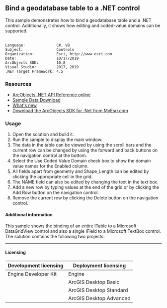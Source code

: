 ## Bind a geodatabase table to a .NET control

  <div xmlns="http://www.w3.org/1999/xhtml">This sample demonstrates how to bind a geodatabase table and a .NET control. Additionally, it shows how editing and coded-value domains can be supported.</div>
  <div xmlns="http://www.w3.org/1999/xhtml"> </div>  


<!-- TODO: Fill this section below with metadata about this sample-->
```
Language:              C#, VB
Subject:               Controls
Organization:          Esri, http://www.esri.com
Date:                  10/17/2019
ArcObjects SDK:        10.8
Visual Studio:         2017, 2019
.NET Target Framework: 4.5
```

### Resources

* [ArcObjects .NET API Reference online](http://desktop.arcgis.com/en/arcobjects/latest/net/webframe.htm)  
* [Sample Data Download](../../releases)  
* [What's new](http://desktop.arcgis.com/en/arcobjects/latest/net/webframe.htm#91cabc68-2271-400a-8ff9-c7fb25108546.htm)  
* [Download the ArcObjects SDK for .Net from MyEsri.com](https://my.esri.com/)  

### Usage
1. Open the solution and build it.  
1. Run the sample to display the main window.  
1. The data in the table can be viewed by using the scroll bars and the current row can be changed by using the forward and back buttons on the navigation control at the bottom.  
1. Select the Use Coded Value Domain check box to show the domain value names for the Enabled column.  
1. All fields apart from geometry and Shape_Length can be edited by clicking the appropriate cell in the grid.  
1. The NAME field can also be edited by changing the text in the text box.  
1. Add a new row by typing values at the end of the grid or by clicking the Add Row button on the navigation control.  
1. Remove the current row by clicking the Delete button on the navigation control.  





#### Additional information  
<div xmlns="http://www.w3.org/1999/xhtml" xmlns:my="http://schemas.microsoft.com/office/infopath/2003/myXSD/2006-02-10T23:25:53">This sample shows the binding of an entire ITable to a Microsoft DataGridView control and also a single IField to a Microsoft TextBox control. The solution contains the following two projects: </div>  




---------------------------------

#### Licensing  
| Development licensing | Deployment licensing | 
| ------------- | ------------- | 
| Engine Developer Kit | Engine |  
|  | ArcGIS Desktop Basic |  
|  | ArcGIS Desktop Standard |  
|  | ArcGIS Desktop Advanced |  


